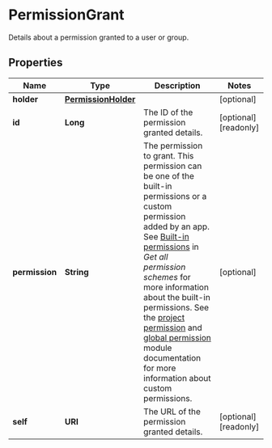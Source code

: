 

# PermissionGrant

Details about a permission granted to a user or group.

## Properties

| Name | Type | Description | Notes |
|------------ | ------------- | ------------- | -------------|
|**holder** | [**PermissionHolder**](PermissionHolder.md) |  |  [optional] |
|**id** | **Long** | The ID of the permission granted details. |  [optional] [readonly] |
|**permission** | **String** | The permission to grant. This permission can be one of the built-in permissions or a custom permission added by an app. See [Built-in permissions](../api-group-permission-schemes/#built-in-permissions) in *Get all permission schemes* for more information about the built-in permissions. See the [project permission](https://developer.atlassian.com/cloud/jira/platform/modules/project-permission/) and [global permission](https://developer.atlassian.com/cloud/jira/platform/modules/global-permission/) module documentation for more information about custom permissions. |  [optional] |
|**self** | **URI** | The URL of the permission granted details. |  [optional] [readonly] |



